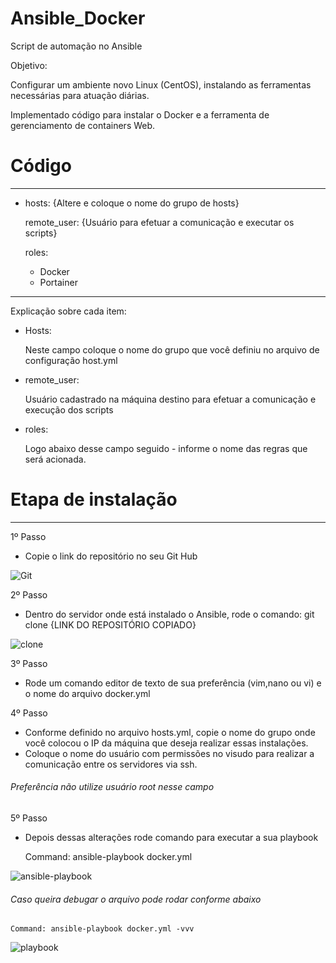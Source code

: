 # Ansible_Docker
Script de automação no Ansible

Objetivo: 

Configurar um ambiente novo Linux (CentOS), instalando as ferramentas necessárias para atuação diárias. 

Implementado código para instalar o Docker e a ferramenta de gerenciamento de containers Web.

# Código 
---
- hosts: 
     {Altere e coloque o nome do grupo de hosts}
		 
  remote_user: 
					{Usuário para efetuar a comunicação e executar os scripts}
		
  roles:
    - Docker
    - Portainer

---
Explicação sobre cada item:

- Hosts: 
	
  Neste campo coloque o nome do grupo que você definiu no arquivo de configuração host.yml
	
- remote_user: 

  Usuário cadastrado na máquina destino para efetuar a comunicação e execução dos scripts
	
- roles: 

  Logo abaixo desse campo seguido - informe o nome das regras que será acionada. 
  
# Etapa de instalação  
---  

1º Passo

- Copie o link do repositório no seu Git Hub

![Git](https://user-images.githubusercontent.com/90550531/135503920-dbb3868f-411c-41de-8a07-6ea7d65d43f4.png)

2º Passo

- Dentro do servidor onde está instalado o Ansible, rode o comando: git clone {LINK DO REPOSITÓRIO COPIADO}

![clone](https://user-images.githubusercontent.com/90550531/135504035-82c0afb7-85b5-4193-b46f-5a018becac57.png)

3º Passo

- Rode um comando editor de texto de sua preferência (vim,nano ou vi) e o nome do arquivo docker.yml

4º Passo

- Conforme definido no arquivo hosts.yml, copie o nome do grupo onde você colocou o IP da máquina que deseja realizar essas instalações.
- Coloque o nome do usuário com permissões no visudo para realizar a comunicação entre os servidores via ssh.

######  Preferência não utilize usuário root nesse campo ######

5º Passo

- Depois dessas alterações rode comando para executar a sua playbook

	 Command: ansible-playbook docker.yml 
	
![ansible-playbook](https://user-images.githubusercontent.com/90550531/135503485-ef4e3111-fcc8-434a-bf79-5945027ad803.png)

######  Caso queira debugar o arquivo pode rodar conforme abaixo ######	

	Command: ansible-playbook docker.yml -vvv
	
![playbook](https://user-images.githubusercontent.com/90550531/135503608-1191100b-db7c-4dc7-acd3-b41e0de75a2c.png)
